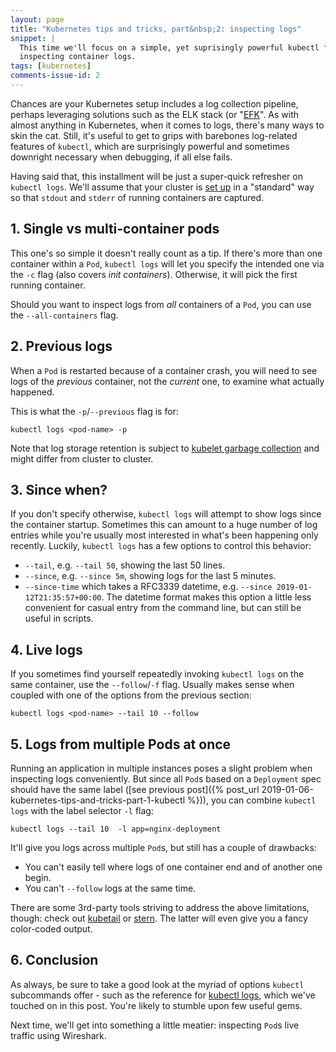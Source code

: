 ```yaml
---
layout: page
title: "Kubernetes tips and tricks, part&nbsp;2: inspecting logs"
snippet: |
  This time we'll focus on a simple, yet suprisingly powerful kubectl feature:
  inspecting container logs.
tags: [kubernetes]
comments-issue-id: 2
---
```


Chances are your Kubernetes setup includes a log collection pipeline, perhaps
leveraging solutions such as the ELK stack (or
"[EFK](https://blog.ptrk.io/how-to-deploy-an-efk-stack-to-kubernetes/)". As with
almost anything in Kubernetes, when it comes to logs, there's many ways to skin
the cat. Still, it's useful to get to grips with barebones log-related features
of `kubectl`, which are surprisingly powerful and sometimes downright necessary
when debugging, if all else fails.

Having said that, this installment will be just a super-quick refresher on
`kubectl logs`. We'll assume that your cluster is
[set up](https://kubernetes.io/docs/concepts/cluster-administration/logging/) in
a "standard" way so that `stdout` and `stderr` of running containers are
captured.

## 1. Single vs multi-container pods

This one's so simple it doesn't really count as a tip. If there's more than one
container within a `Pod`, `kubectl logs` will let you specify the intended one
via the `-c` flag (also covers _init containers_). Otherwise, it will pick the
first running container.

Should you want to inspect logs from _all_ containers of a `Pod`, you can use
the `--all-containers` flag.

## 2. Previous logs

When a `Pod` is restarted because of a container crash, you will need to see
logs of the _previous_ container, not the _current_ one, to examine what
actually happened.

This is what the `-p`/`--previous` flag is for:

```shell
kubectl logs <pod-name> -p
```

Note that log storage retention is subject to
[kubelet garbage collection](https://kubernetes.io/docs/concepts/cluster-administration/kubelet-garbage-collection/)
and might differ from cluster to cluster.

## 3. Since when?

If you don't specify otherwise, `kubectl logs` will attempt to show logs since
the container startup. Sometimes this can amount to a huge number of log entries
while you're usually most interested in what's been happening only recently.
Luckily, `kubectl logs` has a few options to control this behavior:

- `--tail`, e.g. `--tail 50`, showing the last 50 lines.
- `--since`, e.g. `--since 5m`, showing logs for the last 5 minutes.
- `--since-time` which takes a RFC3339 datetime, e.g.
  `--since 2019-01-12T21:35:57+00:00`. The datetime format makes this option a
  little less convenient for casual entry from the command line, but can still
  be useful in scripts.

## 4. Live logs

If you sometimes find yourself repeatedly invoking `kubectl logs` on the same
container, use the `--follow`/`-f` flag. Usually makes sense when coupled with
one of the options from the previous section:

```shell
kubectl logs <pod-name> --tail 10 --follow
```

## 5. Logs from multiple Pods at once

Running an application in multiple instances poses a slight problem when
inspecting logs conveniently. But since all `Pod`s based on a `Deployment` spec
should have the same label ([see previous
post]({% post_url 2019-01-06-kubernetes-tips-and-tricks-part-1-kubectl %})), you
can combine `kubectl logs` with the label selector `-l` flag:

```shell
kubectl logs --tail 10  -l app=nginx-deployment
```

It'll give you logs across multiple `Pod`s, but still has a couple of drawbacks:

- You can't easily tell where logs of one container end and of another one
  begin.
- You can't `--follow` logs at the same time.

There are some 3rd-party tools striving to address the above limitations,
though: check out [kubetail](https://github.com/johanhaleby/kubetail) or
[stern](https://github.com/wercker/stern). The latter will even give you a fancy
color-coded output.

## 6. Conclusion

As always, be sure to take a good look at the myriad of options `kubectl`
subcommands offer - such as the reference for
[kubectl logs](https://kubernetes.io/docs/reference/generated/kubectl/kubectl-commands#logs),
which we've touched on in this post. You're likely to stumble upon few useful
gems.

Next time, we'll get into something a little meatier: inspecting `Pod`s live
traffic using Wireshark.
